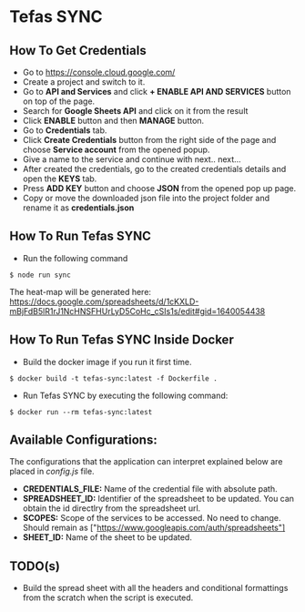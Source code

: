# Tefas SYNC

## How To Get Credentials
* Go to https://console.cloud.google.com/
* Create a project and switch to it.
* Go to **API and Services** and click **+ ENABLE API AND SERVICES** button on top of the page.
* Search for **Google Sheets API** and click on it from the result
* Click **ENABLE** button and then **MANAGE** button.
* Go to **Credentials** tab.
* Click **Create Credentials** button from the right side of the page and choose **Service account** from the opened popup.
* Give a name to the service and continue with next.. next...
* After created the credentials, go to the created credentials details and open the **KEYS** tab.
* Press **ADD KEY** button and choose **JSON** from the opened pop up page.
* Copy or move the downloaded json file into the project folder and rename it as **credentials.json**


## How To Run Tefas SYNC

* Run the following command

```shell
$ node run sync
```

The heat-map will be generated here:
https://docs.google.com/spreadsheets/d/1cKXLD-mBjFdB5lR1rJ1NcHNSFHUrLyD5CoHc_cSIs1s/edit#gid=1640054438

## How To Run Tefas SYNC Inside Docker

* Build the docker image if you run it first time.

```shell
$ docker build -t tefas-sync:latest -f Dockerfile .
```

* Run Tefas SYNC by executing the following command:

```shell
$ docker run --rm tefas-sync:latest
```

## Available Configurations:
The configurations that the application can interpret explained below are placed in *config.js* file.

* **CREDENTIALS_FILE:** Name of the credential file with absolute path.
* **SPREADSHEET_ID:** Identifier of the spreadsheet to be updated. You can obtain the id directlry from the spreadsheet url.
* **SCOPES:** Scope of the services to be accessed. No need to change.  Should remain as ["https://www.googleapis.com/auth/spreadsheets"]
* **SHEET_ID:** Name of the sheet to be updated.

## TODO(s)
* Build the spread sheet with all the headers and conditional formattings from the scratch when the script is executed.